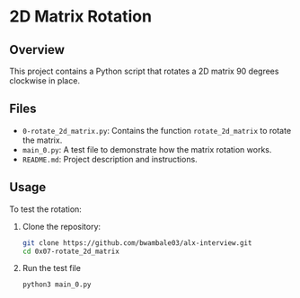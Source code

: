 # 2D Matrix Rotation

## Overview
This project contains a Python script that rotates a 2D matrix 90 degrees clockwise in place.

## Files
- `0-rotate_2d_matrix.py`: Contains the function `rotate_2d_matrix` to rotate the matrix.
- `main_0.py`: A test file to demonstrate how the matrix rotation works.
- `README.md`: Project description and instructions.

## Usage
To test the rotation:
1. Clone the repository:
   ```bash
   git clone https://github.com/bwambale03/alx-interview.git
   cd 0x07-rotate_2d_matrix
   
2. Run the test file
   ```bash
   python3 main_0.py

